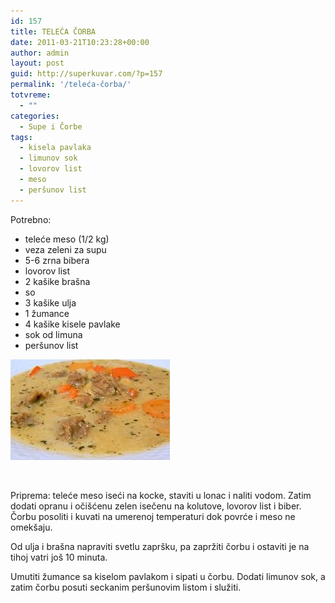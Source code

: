 ```yaml
---
id: 157
title: TELEĆA ČORBA
date: 2011-03-21T10:23:28+00:00
author: admin
layout: post
guid: http://superkuvar.com/?p=157
permalink: '/teleća-čorba/'
totvreme:
  - ""
categories:
  - Supe i Čorbe
tags:
  - kisela pavlaka
  - limunov sok
  - lovorov list
  - meso
  - peršunov list
---
```

Potrebno:

  * teleće meso (1/2 kg)
  * veza zeleni za supu
  * 5-6 zrna bibera
  * lovorov list
  * 2 kašike brašna
  * so
  * 3 kašike ulja
  * 1 žumance
  * 4 kašike kisele pavlake
  * sok od limuna
  * peršunov list

<img class="alignnone size-full wp-image-826" title="telecacorba" src="/wp-content/uploads/2011/03/telecacorba1-e1306839091407.jpg" alt="" width="255" height="161" /> 

&nbsp;

Priprema: teleće meso iseći na kocke, staviti u lonac i naliti vodom. Zatim dodati opranu i očišćenu zelen isečenu na kolutove, lovorov list i biber. Čorbu posoliti i kuvati na umerenoj temperaturi dok povrće i meso ne omekšaju.

Od ulja i brašna napraviti svetlu zapršku, pa zapržiti čorbu i ostaviti je na tihoj vatri još 10 minuta.

Umutiti žumance sa kiselom pavlakom i sipati u čorbu. Dodati limunov sok, a zatim čorbu posuti seckanim peršunovim listom i služiti.